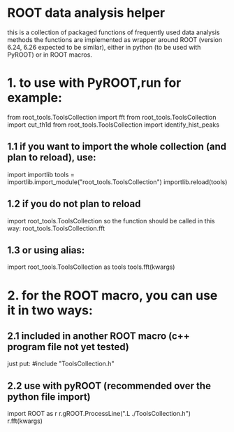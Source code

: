 # ROOT data analysis helper

this is a collection of packaged functions of frequently used data analysis methods
the functions are implemented as wrapper around ROOT (version 6.24, 6.26 expected to be similar),
either in python (to be used with PyROOT) or in ROOT macros.

# 1. to use with PyROOT,run for example:
from root_tools.ToolsCollection import fft
from root_tools.ToolsCollection import cut_th1d
from root_tools.ToolsCollection import identify_hist_peaks

## 1.1 if you want to import the whole collection (and plan to reload), use:
import importlib
tools = importlib.import_module("root_tools.ToolsCollection")
importlib.reload(tools)


## 1.2 if you do not plan to reload
import root_tools.ToolsCollection 
so the function should be called in this way:
root_tools.ToolsCollection.fft

## 1.3 or using alias: 
import root_tools.ToolsCollection as tools
tools.fft(kwargs)

# 2. for the ROOT macro, you can use it in two ways:
## 2.1 included in another ROOT macro (c++ program file not yet tested)
just put:
\#include "ToolsCollection.h"

## 2.2 use with pyROOT (recommended over the python file import)
import ROOT as r
r.gROOT.ProcessLine(".L ./ToolsCollection.h")
r.fft(kwargs)

